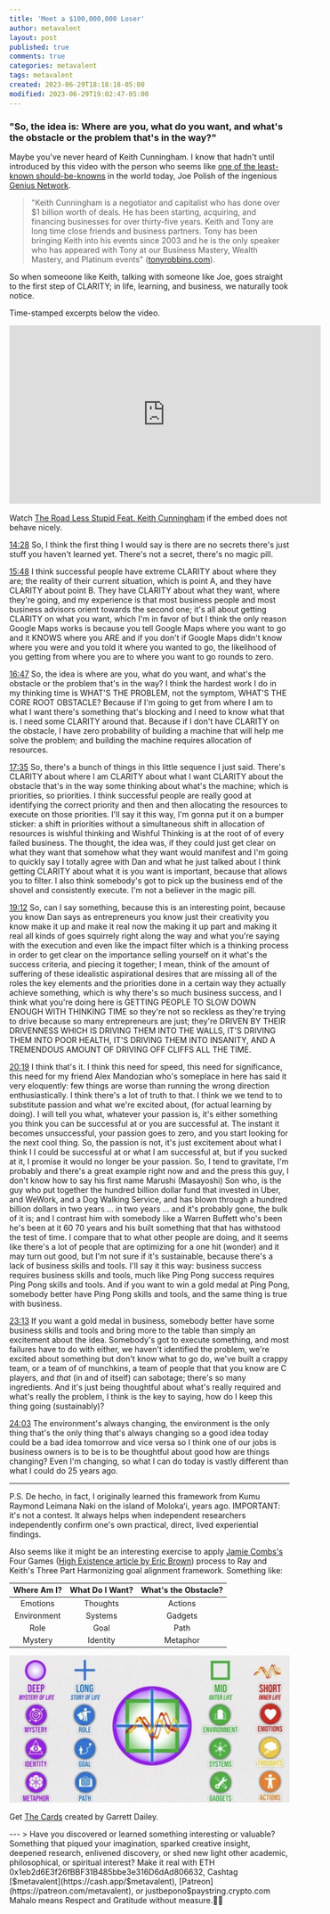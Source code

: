 ```yaml
---
title: 'Meet a $100,000,000 Loser'
author: metavalent
layout: post
published: true
comments: true
categories: metavalent
tags: metavalent
created: 2023-06-29T18:18:18-05:00
modified: 2023-06-29T19:02:47-05:00
---
```


### "So, the idea is: Where are you, what do you want, and what's the obstacle or the problem that's in the way?"

Maybe you've never heard of Keith Cunningham. I know that hadn't until introduced by this video with the person who seems like [one of the least-known should-be-knowns](https://geniusnetwork.com/about/) in the world today, Joe Polish of the ingenious [Genius Network](https://geniusnetwork.com/). 

> "Keith Cunningham is a negotiator and capitalist who has done over $1 billion worth of deals. He has been starting, acquiring, and financing businesses for over thirty-five years. Keith and Tony are long time close friends and business partners. Tony has been bringing Keith into his events since 2003 and he is the only speaker who has appeared with Tony at our Business Mastery, Wealth Mastery, and Platinum events" ([tonyrobbins.com](https://www.tonyrobbins.com/events/business-mastery/virtual/)).

So when someoone like Keith, talking with someone like Joe, goes straight to the first step of CLARITY; in life, learning, and business, we naturally took notice.

Time-stamped excerpts below the video.

<iframe id="ytplayer" type="text/html loading="lazy" width="560" height="320"
  src="https://www.youtube.com/embed/GhAa0rjSWKE?autoplay=1"
  frameborder="0"></iframe>

Watch [The Road Less Stupid Feat. Keith Cunningham](https://youtu.be/GhAa0rjSWKE) if the embed does not behave nicely.

[14:28](https://youtu.be/GhAa0rjSWKE?t=14m28s) So, I think the first thing I would say is there are no secrets there's just stuff you haven't learned yet. There's not a secret, there's no magic pill.

[15:48](https://youtu.be/GhAa0rjSWKE?t=15m48s) I think successful people have extreme CLARITY about where they are; the reality of their current situation, which is point A, and they have CLARITY about point B. They have CLARITY about what they want, where they're going, and my experience is that most business people and most business advisors orient towards the second one; it's all about getting CLARITY on what you want, which I'm in favor of but I think the only reason Google Maps works is because you tell Google Maps where you want to go and it KNOWS where you ARE and if you don't if Google Maps didn't know where you were and you told it where you wanted to go, the likelihood of you getting from where you are to where you want to go rounds to zero.

[16:47](https://youtu.be/GhAa0rjSWKE?t=16m47s) So, the idea is where are you, what do you want, and what's the obstacle or the problem that's in the way? I think the hardest work I do in my thinking time is WHAT'S THE PROBLEM, not the symptom, WHAT'S THE CORE ROOT OBSTACLE? Because if I'm going to get from where I am to what I want there's something that's blocking and I need to know what that is. I need some CLARITY around that. Because if I don't have CLARITY on the obstacle, I have zero probability of building a machine that will help me solve the problem; and building the machine requires allocation of resources. 

[17:35](https://youtu.be/GhAa0rjSWKE?t=17m35s) So, there's a bunch of things in this little sequence I just said. There's CLARITY about where I am CLARITY about what I want CLARITY about the obstacle that's in the way some thinking about what's the machine; which is priorities, so priorities. I think successful people are really good at identifying the correct priority and then and then allocating the resources to execute on those priorities. I'll say it this way, I'm gonna put it on a bumper sticker: a shift in priorities without a simultaneous shift in allocation of resources is wishful thinking and Wishful Thinking is at the root of of every failed business. The thought, the idea was, if they could just get clear on what they want that somehow what they want would manifest and I'm going to quickly say I totally agree with Dan and what he just talked about I think getting CLARITY about what it is you want is important, because that allows you to filter. I also think somebody's got to pick up the business end of the shovel and consistently execute. I'm not a believer in the magic pill. 

[19:12](https://youtu.be/GhAa0rjSWKE?t=19m12s) So, can I say something, because this is an interesting point, because you know Dan says as entrepreneurs you know just their creativity you know make it up and make it real now the making it up part and making it real all kinds of goes squirrely right along the way and what you're saying with the execution and even like the impact filter which is a thinking process in order to get clear on the importance selling yourself on it what's the success criteria, and piecing it together; I mean, think of the amount of suffering of these idealistic aspirational desires that are missing all of the roles the key elements and the priorities done in a certain way they actually achieve something, which is why there's so much business success, and I think what you're doing here is GETTING PEOPLE TO SLOW DOWN ENOUGH WITH THINKING TIME so they're not so reckless as they're trying to drive because so many entrepreneurs are just; they're DRIVEN BY THEIR DRIVENNESS WHICH IS DRIVING THEM INTO THE WALLS, IT'S DRIVING THEM INTO POOR HEALTH, IT'S DRIVING THEM INTO INSANITY, AND A TREMENDOUS AMOUNT OF DRIVING OFF CLIFFS ALL THE TIME.

[20:19](https://youtu.be/GhAa0rjSWKE?t=20m19s) I think that's it. I think this need for speed, this need for significance, this need for my friend Alex Mandozian who's someplace in here has said it very eloquently: few things are worse than running the wrong direction enthusiastically. I think there's a lot of truth to that. I think we we tend to to substitute passion and what we're excited about, (for actual learning by doing). I will tell you what, whatever your passion is, it's either something you think you can be successful at or you are successful at. The instant it becomes unsuccessful, your passion goes to zero, and you start looking for the next cool thing. So, the passion is not, it's just excitement about what I think I I could be successful at or what I am successful at, but if you sucked at it, I promise it would no longer be your passion. So, I tend to gravitate, I'm probably and there's a great example right now and and the press this guy, I don't know how to say his first name Marushi (Masayoshi) Son who, is the guy who put together the hundred billion dollar fund that invested in Uber, and WeWork, and a Dog Walking Service, and has blown through a hundred billion dollars in two years ... in two years ... and it's probably gone, the bulk of it is; and I contrast him with somebody like a Warren Buffett who's been he's been at it 60 70 years and his built something that that has withstood the test of time. I compare that to what other people are doing, and it seems like there's a lot of people that are optimizing for a one hit (wonder) and it may turn out good, but I'm not sure if it's sustainable, because there's a lack of business skills and tools. I'll say it this way: business success requires business skills and tools, much like Ping Pong success requires Ping Pong skills and tools. And if you want to win a gold medal at Ping Pong, somebody better have Ping Pong skills and tools, and the same thing is true with business.

[23:13](https://youtu.be/GhAa0rjSWKE?t=23m13s) If you want a gold medal in business, somebody better have some business skills and tools and bring more to the table than simply an excitement about the idea. Somebody's got to execute something, and most failures have to do with either, we haven't identified the problem, we're excited about something but don't know what to go do, we've built a crappy team, or a team of of munchkins, a team of people that that you know are C players, and *that* (in and of itself) can sabotage; there's so many ingredients. And it's just being thoughtful about what's really required and what's really the problem, I think is the key to saying, how do I keep this thing going (sustainably)?

[24:03](https://youtu.be/GhAa0rjSWKE?t=24m03s) The environment's always changing, the environment is the only thing that's the only thing that's always changing so a good idea today could be a bad idea tomorrow and vice versa so I think one of our jobs is business owners is to be is to be thoughtful about good how are things changing? Even I'm changing, so what I can do today is vastly different than what I could do 25 years ago.

---

P.S. De hecho, in fact, I originally learned this framework from Kumu Raymond Leimana Naki on the island of Molokaʻi, years ago. IMPORTANT: it's not a contest. It always helps when independent researchers independently confirm one's own practical, direct, lived experiential findings.

Also seems like it might be an interesting exercise to apply [Jamie Combs's](https://twitter.com/JamieCombs) Four Games ([High Existence article by Eric Brown](https://www.highexistence.com/jamie-combs-4game-model/)) process to Ray and Keith's Three Part Harmonizing goal alignment framework. Something like:

| Where Am I? | What Do I Want? | What's the Obstacle? |
| :-------------: | :-------------: | :-------------: |
| Emotions | Thoughts | Actions |
| Environment | Systems | Gadgets |
| Role | Goal | Path |
| Mystery | Identity | Metaphor |

[![Four Games Explained](/assets/images/4Game.Coherence.jpg "Four Games Explained")](https://www.fourgames.org/)

Get [The Cards](https://www.fourgames.org/) created by Garrett Dailey.

<p></p>
<p></p>
<p></p>
<p></p>
---
> Have you discovered or learned something interesting or valuable? Something that piqued your imagination, sparked creative insight, deepened research, enlivened discovery, or shed new light other academic, philosophical, or spiritual interest? Make it real with ETH 0x1eb2d6E3f26fBBF31B485bbe3e316D6dAd806632, Cashtag [$metavalent](https://cash.app/$metavalent), [Patreon](https://patreon.com/metavalent), or justbepono$paystring.crypto.com Mahalo means Respect and Gratitude without measure.🙏🏼


  